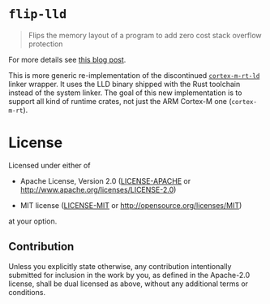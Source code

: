 # `flip-lld`

> Flips the memory layout of a program to add zero cost stack overflow
> protection

For more details see [this blog
post](https://blog.japaric.io/stack-overflow-protection/). 

This is more generic re-implementation of the discontinued [`cortex-m-rt-ld`]
linker wrapper. It uses the LLD binary shipped with the Rust toolchain instead
of the system linker. The goal of this new implementation is to support all kind
of runtime crates, not just the ARM Cortex-M one (`cortex-m-rt`). 

[`cortex-m-rt-ld`]: https://github.com/japaric/cortex-m-rt-ld

# License

Licensed under either of

- Apache License, Version 2.0 ([LICENSE-APACHE](LICENSE-APACHE) or
  http://www.apache.org/licenses/LICENSE-2.0)

- MIT license ([LICENSE-MIT](LICENSE-MIT) or http://opensource.org/licenses/MIT)

at your option.

## Contribution

Unless you explicitly state otherwise, any contribution intentionally submitted
for inclusion in the work by you, as defined in the Apache-2.0 license, shall be
dual licensed as above, without any additional terms or conditions.
